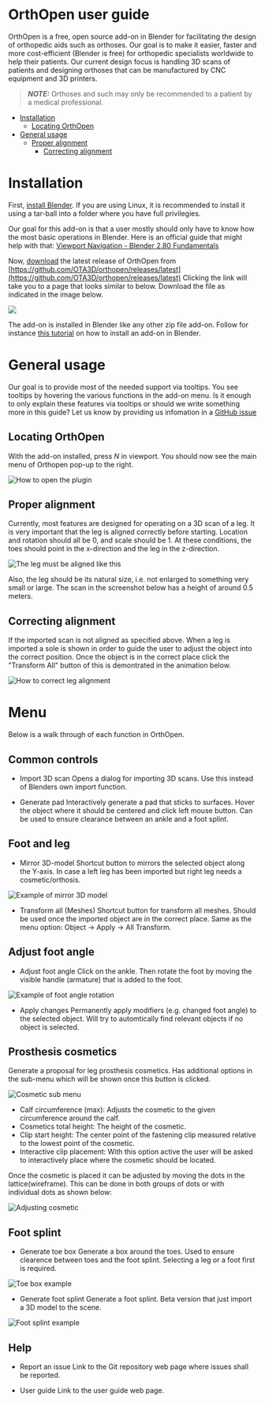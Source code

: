 # OrthOpen user guide
OrthOpen is a free, open source add-on in Blender for facilitating the design of orthopedic aids such as orthoses.  Our
goal is to make it easier, faster and more cost-efficient (Blender is free) for orthopedic specialists worldwide to help
their patients. Our current design focus is handling 3D scans of patients and designing orthoses that can be manufactured by
CNC equipment and 3D printers.

> **_NOTE:_**  Orthoses and such may only be recommended to a patient by a medical professional.

- [Installation](#installation)
  - [Locating OrthOpen](#locating-orthopen)
- [General usage](#general-usage)
  - [Proper alignment](#proper-alignment)
    - [Correcting alignment](#correcting-alignment)

# Installation
First, [install Blender](https://www.blender.org/download/). If you are using Linux, it is recommended to install it
using a tar-ball into a folder where you have full privilegies. 

Our goal for this add-on is that a user mostly should only have to know how the most basic operations in Blender. 
Here is an official guide that might help with that: [Viewport Navigation - Blender 2.80 Fundamentals](https://www.youtube.com/watch?v=ILqOWe3zAbk&ab_channel=Blender)  

Now, [download](https://github.com/OTA3D/orthopen/releases/latest)  the latest release of OrthOpen from
[https://github.com/OTA3D/orthopen/releases/latest](https://github.com/OTA3D/orthopen/releases/latest) Clicking the link
will take you to a page that looks similar to below. Download the file as indicated in the image below.

![](download_instruction.png)

The add-on is installed in Blender like any other zip file add-on. Follow for instance [this tutorial](https://www.youtube.com/watch?v=LzdoUTvAgXk&ab_channel=TheCGEssentials) 
 on how to install an add-on in Blender.

# General usage
Our goal is to provide most of the needed support via tooltips. You see tooltips by hovering the various functions in the add-on menu. Is it enough to only explain 
these features via tooltips or should we write something more in this guide? Let us know by providing us infomation in a [GitHub issue](https://github.com/OTA3D/orthopen/issues) 

## Locating OrthOpen
With the add-on installed, press *N* in viewport. You should now see the main menu of Orthopen pop-up to the right.

![How to open the plugin](show_menu.gif)

## Proper alignment
Currently, most features are designed for operating on a 3D scan of a leg. It is very important that the leg is aligned correctly before starting.
Location and rotation should all be 0, and scale should be 1. At these conditions, the toes should point in the x-direction and 
the leg in the z-direction.

![The leg must be aligned like this](coordinates_leg.png)

Also, the leg should be its natural size, i.e. not enlarged to something very small or large. The scan in the screenshot
below has a height of around 0.5 meters. 

## Correcting alignment
If the imported scan is not aligned as specified above. When a leg is imported a sole is shown in order to guide the user to adjust the object into the correct position. Once the object is in the correct place click the "Transform All" button
of this is demontrated in the animation below.

![How to correct leg alignment](orientation_leg.gif)

# Menu
Below is a walk through of each function in OrthOpen.

## Common controls
- Import 3D scan
Opens a dialog for importing 3D scans. Use this instead of Blenders own import function.

- Generate pad
Interactively generate a pad that sticks to surfaces. Hover the object where it should be centered and click left mouse button. Can be used to  ensure clearance between an ankle and a foot splint.

## Foot and leg
- Mirror 3D-model
Shortcut button to mirrors the selected object along the Y-axis. In case a left leg has been imported but right leg needs a cosmetic/orthosis.

![Example of mirror 3D model](mirror_3D-model_demo.gif)

- Transform all (Meshes)
Shortcut button for transform all meshes. Should be used once the imported object are in the correct place.
Same as the menu option: Object -> Apply -> All Transform.

## Adjust foot angle
- Adjust foot angle
Click on the ankle. Then rotate the foot by moving the visible handle (armature) that is added to the foot.

![Example of foot angle rotation](rotation_demo.gif)

- Apply changes
Permanently apply modifiers (e.g. changed foot angle) to the selected object. Will try to automtically find relevant objects if no object is selected.

## Prosthesis cosmetics
Generate a proposal for leg prosthesis cosmetics. Has additional options in the sub-menu which will be shown once this button is clicked.

![Cosmetic sub menu](generate_cosmetic_menu.png)
- Calf circumference (max): Adjusts the cosmetic to the given circumference around the calf.
- Cosmetics total height: The height of the cosmetic.
- Clip start height: The center point of the fastening clip measured relative to the lowest point of the cosmetic.
- Interactive clip placement: With this option active the user will be asked to interactively place where the cosmetic should be located.

Once the cosmetic is placed it can be adjusted by moving the dots in the lattice(wireframe). This can be done in both groups of dots or with individual dots as shown below:

![Adjusting cosmetic](adjust_cosmetic.gif)

## Foot splint
- Generate toe box
Generate a box around the toes. Used to ensure clearence between toes and the foot splint. Selecting a leg or a foot first is required.

![Toe box example](toe-box.png)

- Generate foot splint
Generate a foot splint. Beta version that just import a 3D model to the scene.

![Foot splint example](foot-splint.png)

## Help
- Report an issue
Link to the Git repository web page where issues shall be reported.

- User guide
Link to the user guide web page.